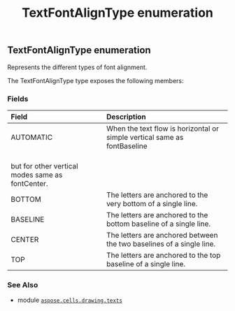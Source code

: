 ﻿---
title: TextFontAlignType enumeration
second_title: Aspose.Cells for Python via .NET API References
description: 
type: docs
weight: 180
url: /aspose.cells.drawing.texts/textfontaligntype/
is_root: false
---

## TextFontAlignType enumeration

Represents the different types of font alignment.



The TextFontAlignType type exposes the following members:

### Fields
| Field | Description |
| :- | :- |
| AUTOMATIC | When the text flow is horizontal or simple vertical same as fontBaseline <br/>but for other vertical modes same as fontCenter. |
| BOTTOM | The letters are anchored to the very bottom of a single line. |
| BASELINE | The letters are anchored to the bottom baseline of a single line. |
| CENTER | The letters are anchored between the two baselines of a single line. |
| TOP | The letters are anchored to the top baseline of a single line. |



### See Also
* module [`aspose.cells.drawing.texts`](..)
